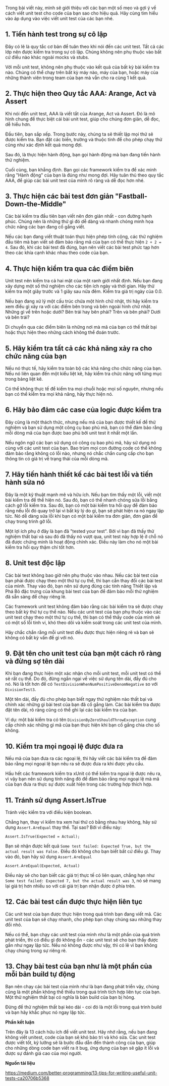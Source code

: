 Trong bài viết này, mình sẽ giới thiệu với các bạn một số mẹo và gợi ý về cách viết unit test cho code của bạn sao cho hiệu quả. Hãy cùng tìm hiểu vào áp dụng vào việc viết unit test của các bạn nhé.

## 1. Tiến hành test trong sự cô lập

Đây có lẽ là quy tắc cơ bản để tuân theo khi nói đến các unit test. Tất cả các lớp nên được kiểm tra trong sự cô lập. Chúng không nên phụ thuộc vào bất cứ điều nào khác ngoài mocks và stubs.

Với mỗi unit test, không nên phụ thuộc vào kết quả của bất kỳ bài kiểm tra nào. Chúng có thể chạy trên bất kỳ máy nào, máy của bạn, hoặc máy của những thành viên trong team của bạn mà vẫn cho ra cùng 1 kết quả.

## 2. Thực hiện theo Quy tắc AAA: Arange, Act và Assert

Khi nói đến unit test, AAA là viết tắt của Arange, Act và Assert. Đó là mô hình chung để thực biệt cái bài unit test, giúp cho chúng đơn giản, dễ đọc, dễ hiểu hơn.

Đầu tiên, bạn sắp xếp. Trong bước này, chúng ta sẽ thiết lập mọi thứ sẽ được kiểm tra. Bạn đặt các biến, trường và thuộc tính để cho phép chạy thử cũng như xác định kết quả mong đợi.

Sau đó, là thực hiện hành động, bạn gọi hành động mà bạn đang tiến hành thử nghiệm.

Cuối cùng, bạn khẳng định. Bạn gọi các framework kiểm tra để xác minh rằng "Hành động" của bạn là đúng như mong đợi. Hãy tuân thủ theo quy tắc AAA, để giúp các bài unit test của mình rõ ràng và dễ đọc hơn nhé.

## 3. Thực hiện các bài test đơn giản "Fastball-Down-the-Middle"

Các bài kiểm tra đầu tiên bạn viết nên đơn giản nhất - con đường hạnh phúc. Chúng nên là những thứ gì đó dễ dàng và nhanh chóng minh họa chức năng các bạn đang cố gắng viết.

Nếu các bạn đang viết thuật toán thực hiện phép tính cộng, các thử nghiệm đầu tiên mà bạn viết sẽ đảm bảo rằng mã của bạn có thể thực hiện `2 + 2 = 4`. Sau đó, khi các bài test đã đúng, bạn nên viết các bài test phức tạp hơn theo các khía cạnh khác nhau theo code của bạn.

## 4. Thực hiện kiểm tra qua các điểm biên

Unit test nên kiểm tra cả hai mặt của một ranh giới nhất định. Nếu bạn đang xây dựng một số thử nghiệm cho các tiện ích ngày và thời gian. Hãy thử kiểm tra một giây trước và 1 giây sau nửa đêm. Kiểm tra giá trị ngày của 0.0.

Nếu bạn đang xử lý một cấu trúc chứa một hình chữ nhật, thì hãy kiểm tra xem điều gì xảy ra với các điểm bên trong và bên ngoài hình chữ nhật. Những gì về trên hoặc dưới? Bên trái hay bên phải? Trên và bên phải? Dưới và bên trái?

Di chuyển qua các điểm biên là những nơi mà mã của bạn có thể thất bại hoặc thực hiện theo những cách không thể đoán trước.

## 5. Hãy kiểm tra tất cả các khả năng xảy ra cho chức năng của bạn

Nếu nó thực tế, hãy kiểm tra toàn bộ các khả năng cho chức năng của bạn. Nếu nó liên quan đến một kiểu liệt kê, hãy kiểm tra chức năng với từng mục trong bảng liệt kê.

Có thể không thực tế để kiểm tra mọi chuỗi hoặc mọi số nguyên, nhưng nếu bạn có thể kiểm tra mọi khả năng, hãy thực hiện nó.

## 6. Hãy bảo đảm các case của logic được kiểm tra

Đây cũng là một thách thức, nhưng nếu mã của bạn được thiết kế để thử nghiệm và bạn sử dụng một công cụ bao phủ mã, bạn có thể đảm bảo rằng mỗi dòng mã của bạn được bao phủ bởi unit test ít nhất một lần.

Nếu ngôn ngữ các bạn sử dụng có công cụ bao phủ mã, hãy sử dụng nó cùng với các unit test của bạn. Bao trùm mọi con đường code có thể không đảm bảo rằng không có lỗi nào, nhưng nó chắc chắn cung cấp cho bạn thông tin có giá trị về trạng thái của mỗi dòng mã.

## 7. Hãy tiến hành thiết kế các bài test lỗi và tiến hành sửa nó

Đây là một kỹ thuật mạnh mẽ và hữu ích. Nếu bạn tìm thấy một lỗi, viết một bài kiểm tra để thể hiện nó. Sau đó, bạn có thể nhanh chóng sửa lỗi bằng cách gỡ lỗi kiểm tra. Sau đó, bạn có một bài kiểm tra hồi quy để đảm bảo rằng nếu lỗi đó quay trở lại vì bất kỳ lý do gì, bạn sẽ phát hiện ra nó ngay lập tức. Nó dễ dàng sửa lỗi khi bạn có một bài kiểm tra đơn giản, đơn giản để chạy trong trình gỡ lỗi.

Một lợi ích phụ ở đây là bạn đã "tested your test". Bởi vì bạn đã thấy thử nghiệm thất bại và sau đó đã thấy nó vượt qua, unit test này hợp lệ ở chỗ nó đã được chứng minh là hoạt động chính xác. Điều này làm cho nó một bài kiểm tra hồi quy thậm chí tốt hơn.

## 8. Unit test độc lập

Các bài test không bao giờ nên phụ thuộc vào nhau. Nếu các bài test của bạn phải được chạy theo một thứ tự cụ thể, thì bạn cần thay đổi các bài test của mình. Thay vào đó, bạn nên sử dụng đúng các tính năng Thiết lập và Phá Bỏ đặc trưng của khung bài test của bạn để đảm bảo mỗi thử nghiệm đã sẵn sàng để chạy riêng lẻ.

Các framework unit test không đảm bảo rằng các bài kiểm tra sẽ được chạy theo bất kỳ thứ tự cụ thể nào. Nếu các unit test của bạn phụ thuộc vào các unit test chạy theo một thứ tự cụ thể, thì bạn có thể thấy code của mình sẽ có một số lỗi tinh vi, khó theo dõi và kiểm soát trong các unit test của mình.

Hãy chắc chắn rằng mỗi unit test đều được thực hiện riêng rẽ và bạn sẽ không có bất kỳ vấn đề gì với nó.

## 9. Đặt tên cho unit test của bạn một cách rõ ràng và đừng sợ tên dài

Khi bạn đang thực hiện một xác nhận cho mỗi unit test, mỗi unit test có thể sẽ rất cụ thể. Do đó, đừng ngần ngại về việc sử dụng tên dài, đầy đủ cho nó. Nó là tốt hơn để có `TestDivisionWhenNumPositiveDenomNegative` so với `DivisionTest3`.

Một tên dài, đầy đủ cho phép bạn biết ngay thử nghiệm nào thất bại và chính xác những gì bài test của bạn đã cố gắng làm. Các bài kiểm tra được đặt tên dài, rõ ràng cũng có thể ghi lại các bài kiểm tra của bạn.

Ví dụ: một bài kiểm tra có tên `DivisionByZeroShouldThrowException` cung cấp chính xác những gì mã của bạn thực hiện khi bạn cố gắng chia cho số không.

## 10. Kiểm tra mọi ngoại lệ được đưa ra

Nếu mã của bạn đưa ra các ngoại lệ, thì hãy viết các bài kiểm tra để đảm bảo rằng mọi ngoại lệ bạn nêu ra sẽ được đưa ra khi được yêu cầu.

Hầu hết các framework kiểm tra xUnit có thể kiểm tra ngoại lệ được nêu ra, vì vậy bạn nên sử dụng tính năng đó để đảm bảo rằng mọi ngoại lệ mà mã của bạn đưa ra thực sự được xuất hiện trong các trường hợp thích hợp.


## 11. Tránh sử dụng Assert.IsTrue

Tránh việc kiểm tra với điều kiện boolean.

Chẳng hạn, thay vì kiểm tra xem hai thứ có bằng nhau hay không, hãy sử dụng `Assert.AreEqual` thay thế. Tại sao? Bởi vì điều này:

```
Assert.IsTrue(Expected = Actual);
```

Bạn sẽ nhận được kết quả `Some test failed: Expected True, but the actual result was False.`  Điều đó không cho bạn biết bất cứ điều gì. Thay vào đó, bạn hãy sử dụng `Assert.AreEqual`

```
Assert.AreEqual(Expected, Actual)
```

Điều này sẽ cho bạn biết các giá trị thực tế có liên quan, chẳng hạn như `Some test failed: Expected 7, but the actual result was 3`, nó sẽ mang lại giá trị hơn nhiều so với cái giá trị bạn nhận được ở phía trên.

## 12. Các bài test cần được thực hiện liên tục

Các unit test của bạn được thực hiện trong quá trình bạn đang viết mã. Các unit test của bạn sẽ chạy nhanh, cho phép bạn chạy chúng sau những thay đổi nhỏ. 

Nếu có thể, bạn chạy các unit test của mình như là một phần của quá trình phát triển, thì có điều gì đó không ổn - các unit test sẽ cho bạn thấy được gần như ngay lập tức. Nếu nó không được như vậy, thì có lẽ vì bạn không chạy chúng trong sự riêng rẽ.

## 13. Chạy bài test của bạn như là một phần của mỗi bản build tự động

Bạn nên chạy các bài test của mình như là bạn đang phát triển vậy, chúng cũng là một phần không thể thiếu trong quá trình tích hợp liên tục của bạn. Một thử nghiệm thất bại có nghĩa là bản build của bạn bị hỏng.

Đừng để thử nghiệm thất bại kéo dài - coi đó là một lỗi trong quá trình build và bạn hãy khắc phục nó ngay lập tức.

**Phần kết luận**

Trên đây là 13 cách hữu ích để viết unit test. Hãy nhớ rằng, nếu bạn đang không viết unitest, code của bạn sẽ khó bảo trì và khó sửa. Các unit test được viết tốt, kỹ lưỡng sẽ là bước đầu dẫn đến thành công của bạn, giúp cho những dòng code bạn viết ra ít bug, ứng dụng của bạn sẽ gặp ít lỗi và được sự đánh giá cao của mọi người.

**Nguồn tài liệu**

https://medium.com/better-programming/13-tips-for-writing-useful-unit-tests-ca20706b5368
